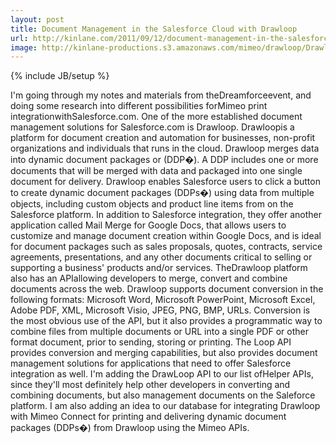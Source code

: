 ```yaml
---
layout: post
title: Document Management in the Salesforce Cloud with Drawloop
url: http://kinlane.com/2011/09/12/document-management-in-the-salesforce-cloud-with-drawloop/
image: http://kinlane-productions.s3.amazonaws.com/mimeo/drawloop/Drawloop-Logo.jpg
---
```

{% include JB/setup %}
<p>
     I'm going through my notes and materials from theDreamforceevent, and doing some research into different possibilities forMimeo print integrationwithSalesforce.com. One of the more established document management solutions for Salesforce.com is Drawloop. Drawloopis a platform for document creation and automation for businesses, non-profit organizations and individuals that runs in the cloud. Drawloop merges data into dynamic document packages or (DDP�). A DDP includes one or more documents that will be merged with data and packaged into one single document for delivery. Drawloop enables Salesforce users to click a button to create dynamic document packages (DDPs�) using data from multiple objects, including custom objects and product line items from on the Salesforce platform. In addition to Salesforce integration, they offer another application called Mail Merge for Google Docs, that allows users to customize and manage document creation within Google Docs, and is ideal for document packages such as sales proposals, quotes, contracts, service agreements, presentations, and any other documents critical to selling or supporting a business' products and/or services. TheDrawloop platform also has an APIallowing developers to merge, convert and combine documents across the web. Drawloop supports document conversion in the following formats: Microsoft Word, Microsoft PowerPoint, Microsoft Excel, Adobe PDF, XML, Microsoft Visio, JPEG, PNG, BMP, URLs. Conversion is the most obvious use of the API, but it also provides a programmatic way to combine files from multiple documents or URL into a single PDF or other format document, prior to sending, storing or printing. The Loop API provides conversion and merging capabilities, but also provides document management solutions for applications that need to offer Salesforce integration as well. I'm adding the DrawLoop API to our list ofHelper APIs, since they'll most definitely help other developers in converting and combining documents, but also management documents on the Saleforce platform. I am also adding an idea to our database for integrating Drawloop with Mimeo Connect for printing and delivering dynamic document packages (DDPs�) from Drawloop using the Mimeo APIs.
</p>